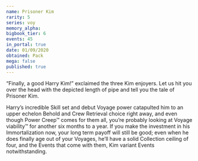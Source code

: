 ```yaml
---
name: Prisoner Kim
rarity: 5
series: voy
memory_alpha:
bigbook_tier: 6
events: 45
in_portal: true
date: 01/09/2020
obtained: Pack
mega: false
published: true
---
```


“Finally, a good Harry Kim!” exclaimed the three Kim enjoyers. Let us hit you over the head with the depicted length of pipe and tell you the tale of Prisoner Kim. 

Harry’s incredible Skill set and debut Voyage power catapulted him to an upper echelon Behold and Crew Retrieval choice right away, and even though Power Creep™ comes for them all, you’re probably looking at Voyage viability™ for another six months to a year. If you make the investment in his Immortalization now, your long term payoff will still be good; even when he does finally age out of your Voyages, he’ll have a solid Collection ceiling of four, and the Events that come with them, Kim variant Events notwithstanding.
